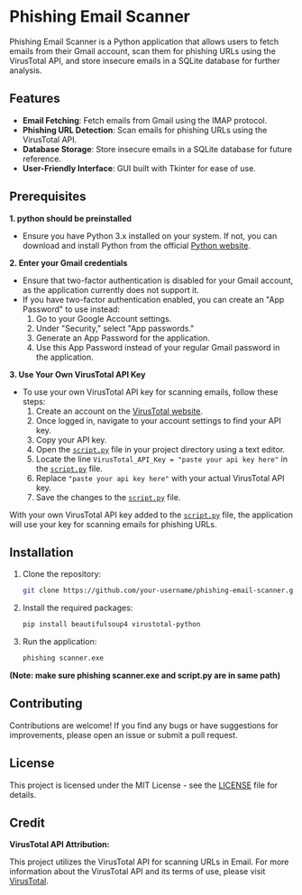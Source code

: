 # Phishing Email Scanner

Phishing Email Scanner is a Python application that allows users to fetch emails from their Gmail account, scan them for phishing URLs using the VirusTotal API, and store insecure emails in a SQLite database for further analysis.

## Features

- **Email Fetching**: Fetch emails from Gmail using the IMAP protocol.
- **Phishing URL Detection**: Scan emails for phishing URLs using the VirusTotal API.
- **Database Storage**: Store insecure emails in a SQLite database for future reference.
- **User-Friendly Interface**: GUI built with Tkinter for ease of use.

## Prerequisites
**1. python should be preinstalled**
   - Ensure you have Python 3.x installed on your system. If not, you can download and install Python from the official [Python website](https://www.python.org/downloads/).

**2. Enter your Gmail credentials**
   - Ensure that two-factor authentication is disabled for your Gmail account, as the application currently does not support it.
   - If you have two-factor authentication enabled, you can create an "App Password" to use instead:
     1. Go to your Google Account settings.
     2. Under "Security," select "App passwords."
     3. Generate an App Password for the application.
     4. Use this App Password instead of your regular Gmail password in the application.
    
**3. Use Your Own VirusTotal API Key**
   - To use your own VirusTotal API key for scanning emails, follow these steps:
     1. Create an account on the [VirusTotal website](https://www.virustotal.com/).
     2. Once logged in, navigate to your account settings to find your API key.
     3. Copy your API key.
     4. Open the [`script.py`](script.py) file in your project directory using a text editor.
     5. Locate the line `VirusTotal_API_Key = "paste your api key here"` in the [`script.py`](script.py) file.
     6. Replace `"paste your api key here"` with your actual VirusTotal API key.
     7. Save the changes to the [`script.py`](script.py) file.

With your own VirusTotal API key added to the [`script.py`](script.py) file, the application will use your key for scanning emails for phishing URLs.

     

## Installation

1. Clone the repository:

    ```bash
    git clone https://github.com/your-username/phishing-email-scanner.git
    ```
    
2. Install the required packages:

    ```bash
    pip install beautifulsoup4 virustotal-python 
    ```

3. Run the application:

    ```bash
    phishing scanner.exe
    ```
**(Note: make sure phishing scanner.exe and script.py are in same path)**

## Contributing

Contributions are welcome! If you find any bugs or have suggestions for improvements, please open an issue or submit a pull request.

## License

This project is licensed under the MIT License - see the [LICENSE](LICENSE) file for details.

## Credit
**VirusTotal API Attribution:**

This project utilizes the VirusTotal API for scanning URLs in Email. For more information about the VirusTotal API and its terms of use, please visit [VirusTotal](https://www.virustotal.com/).

